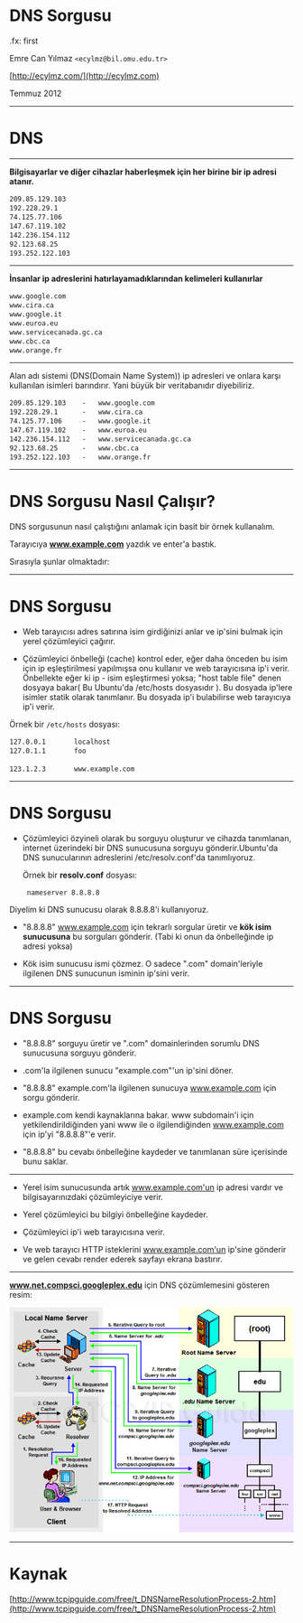 # DNS Sorgusu

.fx: first

Emre Can Yılmaz `<ecylmz@bil.omu.edu.tr>`

[http://ecylmz.com/](http://ecylmz.com)

Temmuz 2012

---

# DNS

---

**Bilgisayarlar ve diğer cihazlar haberleşmek için her birine bir ip adresi
atanır.**

    209.85.129.103
    192.228.29.1
    74.125.77.106
    147.67.119.102
    142.236.154.112
    92.123.68.25
    193.252.122.103

---

**İnsanlar ip adreslerini hatırlayamadıklarından kelimeleri kullanırlar**

    www.google.com
    www.cira.ca
    www.google.it
    www.euroa.eu
    www.servicecanada.gc.ca
    www.cbc.ca
    www.orange.fr

---

Alan adı sistemi (DNS(Domain Name System)) ip adresleri ve onlara karşı
kullanılan isimleri barındırır. Yani büyük bir veritabanıdır diyebiliriz.


    209.85.129.103    -   www.google.com
    192.228.29.1      -   www.cira.ca
    74.125.77.106     -   www.google.it
    147.67.119.102    -   www.euroa.eu
    142.236.154.112   -   www.servicecanada.gc.ca
    92.123.68.25      -   www.cbc.ca
    193.252.122.103   -   www.orange.fr

---

# DNS Sorgusu Nasıl Çalışır?

DNS sorgusunun nasıl çalıştığını anlamak için basit bir örnek kullanalım.

Tarayıcıya **www.example.com** yazdık ve enter'a bastık.

Sırasıyla şunlar olmaktadır:

---

# DNS Sorgusu

- Web tarayıcısı adres satırına isim girdiğinizi anlar ve ip'sini bulmak için
   yerel çözümleyici çağırır.

- Çözümleyici önbelleği (cache) kontrol eder, eğer daha önceden bu isim için ip
   eşleştirilmesi yapılmışsa onu kullanır ve web tarayıcısına ip'i verir.
   Önbellekte eğer ki ip - isim eşleştirmesi yoksa; "host table file" denen
   dosyaya bakar( Bu Ubuntu'da /etc/hosts dosyasıdır ). Bu dosyada ip'lere
   isimler statik olarak tanımlanır. Bu dosyada ip'i bulabilirse web tarayıcıya
   ip'i verir.

Örnek bir `/etc/hosts` dosyası:

    127.0.0.1       localhost
    127.0.1.1       foo

    123.1.2.3       www.example.com

---

# DNS Sorgusu

- Çözümleyici özyineli olarak bu sorguyu oluşturur ve cihazda tanımlanan,
   internet üzerindeki bir DNS sunucusuna sorguyu gönderir.Ubuntu'da DNS
   sunucularının adreslerini /etc/resolv.conf'da tanımlıyoruz.

   Örnek bir **resolv.conf** dosyası:

       nameserver 8.8.8.8

Diyelim ki DNS sunucusu olarak 8.8.8.8'i kullanıyoruz.

- "8.8.8.8" www.example.com için tekrarlı sorgular üretir ve **kök isim
   sunucusuna** bu sorguları gönderir. (Tabi ki onun da önbelleğinde ip adresi
   yoksa)

- Kök isim sunucusu ismi çözmez. O sadece ".com" domain'leriyle ilgilenen DNS
   sunucunun isminin ip'sini verir.

---

# DNS Sorgusu

- "8.8.8.8" sorguyu üretir ve ".com" domainlerinden sorumlu DNS sunucusuna
   sorguyu gönderir.

- .com'la ilgilenen sunucu "example.com"'un ip'sini döner.

- "8.8.8.8" example.com'la ilgilenen sunucuya www.example.com için sorgu
   gönderir.

- example.com kendi kaynaklarına bakar. www subdomain'i için
   yetkilendirildiğinden yani www ile o ilgilendiğinden www.example.com için
   ip'yi "8.8.8.8"'e verir.

- "8.8.8.8" bu cevabı önbelleğine kaydeder ve tanımlanan süre içerisinde bunu
    saklar.

---

- Yerel isim sunucusunda artık www.example.com'un ip adresi vardır ve
    bilgisayarınızdaki çözümleyiciye verir.

- Yerel çözümleyici bu bilgiyi önbelleğine kaydeder.

- Çözümleyici ip'i web tarayıcısına verir.

- Ve web tarayıcı HTTP isteklerini www.example.com'un ip'sine gönderir ve
    gelen cevabı render ederek sayfayı ekrana bastırır.

---

**www.net.compsci.googleplex.edu** için DNS çözümlemesini gösteren resim:

![dnsresolution](media/dnsresolution.png)

---

# Kaynak

[http://www.tcpipguide.com/free/t_DNSNameResolutionProcess-2.htm](http://www.tcpipguide.com/free/t_DNSNameResolutionProcess-2.htm)
